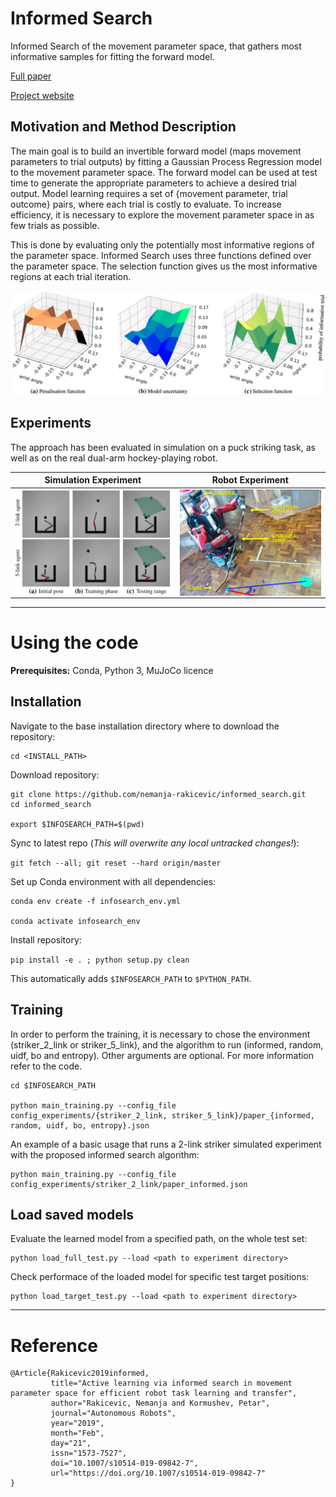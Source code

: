 

# Informed Search

Informed Search of the movement parameter space, that gathers most informative
samples for fitting the forward model.

[Full paper](https://link.springer.com/article/10.1007%2Fs10514-019-09842-7)

[Project website](https://sites.google.com/view/informedsearch)


## Motivation and Method Description

The main goal is to build an invertible forward model 
(maps movement parameters to trial outputs) by fitting a Gaussian Process Regression model
to the movement parameter space.
The forward model can be used at test time to generate the appropriate parameters 
to achieve a desired trial output.
Model learning requires a set of {movement parameter, trial outcome} pairs, 
where each trial is costly to evaluate.
To increase efficiency, it is necessary to explore the movement parameter space in as few 
trials as possible. 

This is done by evaluating only the potentially most informative regions of the parameter space.
Informed Search uses three functions defined over the parameter space.
The selection function gives us the most informative regions at each trial iteration. 

<p align="center">
  <img src="img/method_components.png" width="700" /> 
</p>


## Experiments

The approach has been evaluated in simulation on a puck striking task, 
as well as on the real dual-arm hockey-playing robot.


Simulation Experiment | Robot Experiment |
:-------------------------:|:-------------------------:|
<img src="img/simulation_experiment.png" width="450" align="left" title="Simulation Experiment"/> | <img src="img/deniro_hockey.jpg" width="400" align="top" title="Robot Experiment"/> 

---


# Using the code


__Prerequisites:__ Conda, Python 3, MuJoCo licence


##  Installation

Navigate to the base installation directory where to download the repository:
```
cd <INSTALL_PATH>
```


Download repository:

```
git clone https://github.com/nemanja-rakicevic/informed_search.git
cd informed_search

export $INFOSEARCH_PATH=$(pwd)

```


Sync to latest repo (*This will overwrite any local untracked changes!*):

`git fetch --all; git reset --hard origin/master`



Set up Conda environment with all dependencies:

```
conda env create -f infosearch_env.yml

conda activate infosearch_env

```

Install repository:

`pip install -e . ; python setup.py clean`

This automatically adds `$INFOSEARCH_PATH` to `$PYTHON_PATH`.


##  Training

In order to perform the training, it is necessary to chose the environment (striker_2_link or striker_5_link),
and the algorithm to run (informed, random, uidf, bo and entropy).
Other arguments are optional. For more information refer to the code.

```
cd $INFOSEARCH_PATH

python main_training.py --config_file config_experiments/{striker_2_link, striker_5_link}/paper_{informed, random, uidf, bo, entropy}.json
```

An example of a basic usage that runs a 2-link striker simulated experiment with the 
proposed informed search algorithm:
```
python main_training.py --config_file config_experiments/striker_2_link/paper_informed.json
```


##  Load saved models

Evaluate the learned model from a specified path, on the whole test set:
```
python load_full_test.py --load <path to experiment directory>
```

Check performace of the loaded model for specific test target positions:
```
python load_target_test.py --load <path to experiment directory>
```


---

# Reference
```
@Article{Rakicevic2019informed,
         title="Active learning via informed search in movement parameter space for efficient robot task learning and transfer",
         author="Rakicevic, Nemanja and Kormushev, Petar",
         journal="Autonomous Robots",
         year="2019",
         month="Feb",
         day="21",
         issn="1573-7527",
         doi="10.1007/s10514-019-09842-7",
         url="https://doi.org/10.1007/s10514-019-09842-7"
}
```

